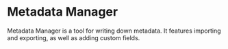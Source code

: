 # Metadata Manager
Metadata Manager is a tool for writing down metadata. It features
importing and exporting, as well as adding custom fields.

